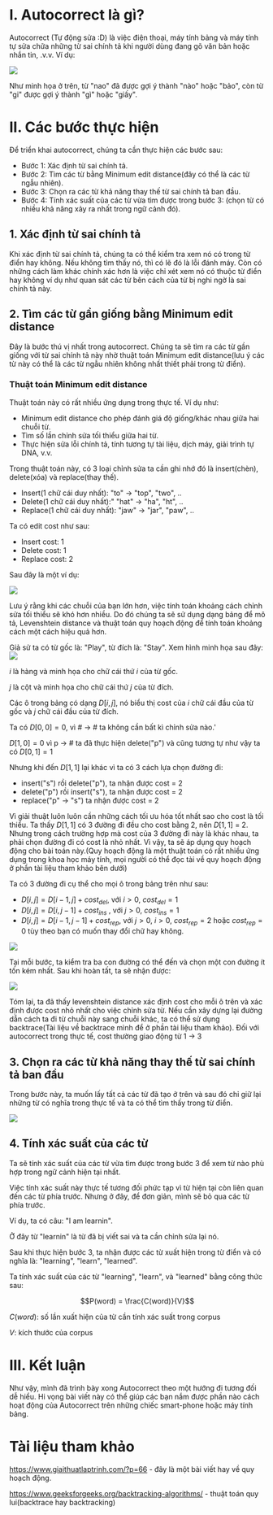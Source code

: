 # I. Autocorrect là gì?
Autocorrect (Tự động sửa :D) là việc điện thoại, máy tính bảng và máy tính tự sửa chữa những từ sai chính tả khi người dùng đang gõ văn bản hoặc nhắn tin, .v.v. Ví dụ: 

![](https://images.viblo.asia/538fa2f7-5a28-4d83-9f6c-a51f46db307e.png)

Như minh họa ở trên, từ "nao" đã được gợi ý thành "nào" hoặc "bảo", còn từ "gi" được gợi ý thành "gì" hoặc "giấy".

# II. Các bước thực hiện
Để triển khai autocorrect, chúng ta cần thực hiện các bước sau:
 - Bước 1: Xác định từ sai chính tả.
 - Bước 2: Tìm các từ bằng Minimum edit distance(đây có thể là các từ ngẫu nhiên).
 - Bước 3: Chọn ra các từ khả năng thay thế từ sai chính tả ban đầu.
 - Bước 4: Tính xác suất của các từ vừa tìm được trong bước 3: (chọn từ có nhiều khả năng xảy ra nhất trong ngữ cảnh đó).

## 1. Xác định từ sai chính tả
Khi xác định từ sai chính tả, chúng ta có thể kiểm tra xem nó có trong từ điển hay không. Nếu không tìm thấy nó, thì có lẽ đó là lỗi đánh máy. Còn có những cách làm khác chính xác hơn là việc chỉ xét xem nó có thuộc từ điển hay không ví dụ như quan sát các từ bên cách của từ bị nghi ngờ là sai chính tả này.

## 2. Tìm các từ gần giống bằng Minimum edit distance

Đây là bước thú vị nhất trong autocorrect. Chúng ta sẽ tìm ra các từ gần giống với từ sai chính tả này nhờ thuật toán Minimum edit distance(lưu ý các từ này có thể là các từ ngẫu nhiên không nhất thiết phải trong từ điển).

### Thuật toán Minimum edit distance

Thuật toán này có rất nhiều ứng dụng trong thực tế. Ví dụ như:
- Minimum edit distance cho phép đánh giá độ giống/khác nhau giữa hai chuỗi từ.
- Tìm số lần chỉnh sửa tối thiểu giữa hai từ.
- Thực hiện sửa lỗi chính tả, tính tương tự tài liệu, dịch máy, giải trình tự DNA, v.v.

Trong thuật toán này, có 3 loại chỉnh sửa ta cần ghi nhớ đó là insert(chèn), delete(xóa) và replace(thay thế).
- Insert(1 chữ cái duy nhất): "to" -> "top", "two", ..
- Delete(1 chữ cái duy nhất):" "hat" -> "ha", "ht", ..
- Replace(1 chữ cái duy nhất): "jaw" -> "jar", "paw", ..

Ta có edit cost như sau:
- Insert cost: 1
- Delete cost: 1
- Replace cost: 2

Sau đây là một ví dụ:

![](https://images.viblo.asia/b4b67b1c-6e03-42b7-9975-7d3b555fb44c.png)

Lưu ý rằng khi các chuỗi của bạn lớn hơn, việc tính toán khoảng cách chỉnh sửa tối thiểu sẽ khó hơn nhiều. 
Do đó chúng ta sẽ sử dụng dạng bảng để mô tả, Levenshtein distance và thuật toán quy hoạch động để tính toán khoảng cách một cách hiệu quả hơn.

Giả sử ta có từ gốc là: "Play", từ đích là: "Stay". Xem hình minh họa sau đây:
![](https://images.viblo.asia/0507ab03-7281-4677-94eb-1fd1ae5245d9.png)

$i$ là hàng và minh họa cho chữ cái thứ $i$ của từ gốc.

$j$ là cột và minh họa cho chữ cái thứ $j$ của từ đích.

Các ô trong bảng có dạng $D[i, j]$, nó biểu thị cost của $i$ chữ cái đầu của từ gốc và $j$ chữ cái đầu của từ đích.

Ta có $D[0, 0] = 0$, vì # -> # ta không cần bất kì chỉnh sửa nào.'

$D[1, 0] = 0$ vì p -> # ta đã thực hiện delete("p") và cũng tương tự như vậy ta có $D[0, 1] = 1$

Nhưng khi đến $D[1,1]$ lại khác vì ta có 3 cách lựa chọn đường đi:
 - insert("s") rồi delete("p"), ta nhận được cost = 2
 - delete("p") rồi insert("s"), ta nhận được cost = 2 
 - replace("p" -> "s") ta nhận được cost = 2

Vì giải thuật luôn luôn cần những cách tối ưu hóa tốt nhất sao cho cost là tối thiểu. Ta thấy $D[1,1]$ có 3 đường đi đều cho cost bằng 2, nên $D[1,1]$ = 2. Nhưng trong cách trường hợp mà cost của 3 đường đi này là khác nhau, ta phải chọn đường đi có cost là nhỏ nhất. Vì vậy, ta sẽ áp dụng quy hoạch động cho bài toán này.(Quy hoạch động là một thuật toán có rất nhiều ứng dụng trong khoa học máy tính, mọi người có thể đọc tài về quy hoạch động ở phần tài liệu tham khảo bên dưới)

Ta có 3 đường đi cụ thể cho mọi ô trong bảng trên như sau:
 -  $D[i, j] = D[i-1, j] + cost_{del}$,  với $i > 0$, $cost_{del} = 1$
 -  $D[i, j] = D[i, j-1] + cost_{ins}$ , với $j > 0$, $cost_{ins} = 1$
 -  $D[i, j] = D[i-1, j-1] + cost_{rep}$, với $j > 0$, $i > 0$, $cost_{rep} = 2$  hoặc $cost_{rep} = 0$ tùy theo bạn có muốn thay đổi chữ hay không.

![](https://images.viblo.asia/16ea2299-3d50-4819-8cc6-60c45efe12c0.png)


Tại mỗi bước, ta kiểm tra ba con đường có thể đến và chọn một con đường ít tốn kém nhất. Sau khi hoàn tất, ta sẽ nhận được:

![](https://images.viblo.asia/18f16981-bc88-415f-aec2-da868db292fb.png)

Tóm lại, ta đã thấy levenshtein distance xác định cost cho mỗi ô trên và xác định được cost nhỏ nhất cho việc chỉnh sửa từ. Nếu cần xây dựng lại đường dẫn cách ta đi từ chuỗi này sang chuỗi khác, ta có thể sử dụng backtrace(Tài liệu về backtrace mình để ở phần tài liệu tham khảo). Đối với autocorrect trong thực tế, cost thường giao động từ 1 -> 3

## 3. Chọn ra các từ khả năng thay thế từ sai chính tả ban đầu

Trong bước này, ta muốn lấy tất cả các từ đã tạo ở trên và sau đó chỉ giữ lại những từ có nghĩa trong thực tế và ta có thể tìm thấy trong từ điển.

![](https://images.viblo.asia/e54eef03-4edc-4a18-b071-33078688bb3a.png)

## 4. Tính xác suất của các từ

Ta sẽ tính xác suất của các từ vừa tìm được trong bước 3 để xem từ nào phù hợp trong ngữ cảnh hiện tại nhất.

Việc tính xác suất này thực tế tương đối phức tạp vì từ hiện tại còn liên quan đến các từ phía trước. Nhưng ở đây, để đơn giản, mình sẽ bỏ qua các từ phía trước. 

Ví dụ, ta có câu: "I am learnin".

Ở đây từ "learnin" là từ đã bị viết sai và ta cần chỉnh sửa lại nó. 

Sau khi thực hiện bước 3, ta nhận được các từ xuất hiện trong từ điển và có nghĩa là: "learning", "learn", "learned".

Ta tính xác suất của các từ "learning", "learn", và "learned" bằng công thức sau:

$$P(word) = \frac{C(word)}{V}$$

$C(word)$: số lần xuất hiện của từ cần tính xác suất trong corpus

$V$: kích thước của corpus

# III. Kết luận
Như vậy, mình đã trình bày xong Autocorrect theo một hướng đi tương đối dễ hiểu. Hi vọng bài viết này có thể giúp các bạn nắm được phần nào cách hoạt động của Autocorrect trên những chiếc smart-phone hoặc máy tính bảng.

#  Tài liệu tham khảo
https://www.giaithuatlaptrinh.com/?p=66 - đây là một bài viết hay về quy hoạch động.

https://www.geeksforgeeks.org/backtracking-algorithms/ - thuật toán quy lui(backtrace hay backtracking)